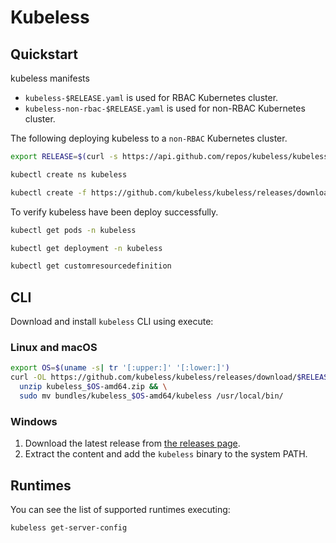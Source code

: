 # Kubeless

## Quickstart

kubeless manifests

- `kubeless-$RELEASE.yaml` is used for RBAC Kubernetes cluster.
- `kubeless-non-rbac-$RELEASE.yaml` is used for non-RBAC Kubernetes cluster.

The following deploying kubeless to a `non-RBAC` Kubernetes cluster.

```sh
export RELEASE=$(curl -s https://api.github.com/repos/kubeless/kubeless/releases/latest | grep tag_name | cut -d '"' -f 4)

kubectl create ns kubeless

kubectl create -f https://github.com/kubeless/kubeless/releases/download/$RELEASE/kubeless-non-rbac-$RELEASE.yaml
```

To verify kubeless have been deploy successfully.

```sh
kubectl get pods -n kubeless

kubectl get deployment -n kubeless

kubectl get customresourcedefinition
```

## CLI

Download and install `kubeless` CLI using execute:

### Linux and macOS

```sh
export OS=$(uname -s| tr '[:upper:]' '[:lower:]')
curl -OL https://github.com/kubeless/kubeless/releases/download/$RELEASE/kubeless_$OS-amd64.zip && \
  unzip kubeless_$OS-amd64.zip && \
  sudo mv bundles/kubeless_$OS-amd64/kubeless /usr/local/bin/
```

### Windows

1. Download the latest release from [the releases page](https://github.com/kubeless/kubeless/releases).
2. Extract the content and add the `kubeless` binary to the system PATH.


## Runtimes

You can see the list of supported runtimes executing:

```sh
kubeless get-server-config
```

